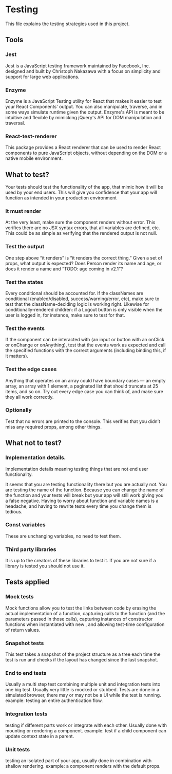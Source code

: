 # Testing

This file explains the testing strategies used in this project.

## Tools

### Jest

Jest is a JavaScript testing framework maintained by Facebook, Inc. designed and built by Christoph Nakazawa with a focus on simplicity and support for large web applications.

### Enzyme

Enzyme is a JavaScript Testing utility for React that makes it easier to test your React Components' output. You can also manipulate, traverse, and in some ways simulate runtime given the output. Enzyme's API is meant to be intuitive and flexible by mimicking jQuery's API for DOM manipulation and traversal.

### React-test-renderer

This package provides a React renderer that can be used to render React components to pure JavaScript objects, without depending on the DOM or a native mobile environment.

## What to test?

Your tests should test the functionality of the app, that mimic how it will be used by your end users. This will give you confidence that your app will function as intended in your production environment

### It must render

At the very least, make sure the component renders without error. This verifies there are no JSX syntax errors, that all variables are defined, etc. This could be as simple as verifying that the rendered output is not null.

### Test the output

One step above “it renders” is “it renders the correct thing.” Given a set of props, what output is expected? Does Person render its name and age, or does it render a name and “TODO: age coming in v2.1”?

### Test the states

Every conditional should be accounted for. If the classNames are conditional (enabled/disabled, success/warning/error, etc), make sure to test that the className-deciding logic is working right. Likewise for conditionally-rendered children: if a Logout button is only visible when the user is logged in, for instance, make sure to test for that.

### Test the events

If the component can be interacted with (an input or button with an onClick or onChange or onAnything), test that the events work as expected and call the specified functions with the correct arguments (including binding this, if it matters).

### Test the edge cases

Anything that operates on an array could have boundary cases — an empty array, an array with 1 element, a paginated list that should truncate at 25 items, and so on. Try out every edge case you can think of, and make sure they all work correctly.

### Optionally

Test that no errors are printed to the console. This verifies that you didn’t miss any required props, among other things.

## What not to test?

### Implementation details.

Implementation details meaning testing things that are not end user functionality.

It seems that you are testing functionality there but you are actually not. You are testing the name of the function. Because you can change the name of the function and your tests will break but your app will still work giving you a false negative.
Having to worry about function and variable names is a headache, and having to rewrite tests every time you change them is tedious.

### Const variables

These are unchanging variables, no need to test them.

### Third party libraries

It is up to the creators of these libraries to test it. If you are not sure if a library is tested you should not use it.

## Tests applied

### Mock tests

Mock functions allow you to test the links between code by erasing the actual implementation of a function, capturing calls to the function (and the parameters passed in those calls), capturing instances of constructor functions when instantiated with new , and allowing test-time configuration of return values.

### Snapshot tests

This test takes a snapshot of the project structure as a tree each time the test is run and checks if the layout has changed since the last snapshot.

### End to end tests

Usually a multi step test combining multiple unit and integration tests into one big test. Usually very little is mocked or stubbed. Tests are done in a simulated browser, there may or may not be a UI while the test is running. example: testing an entire authentication flow.

### Integration tests

testing if different parts work or integrate with each other. Usually done with mounting or rendering a component. example: test if a child component can update context state in a parent.

### Unit tests

testing an isolated part of your app, usually done in combination with shallow rendering. example: a component renders with the default props.
